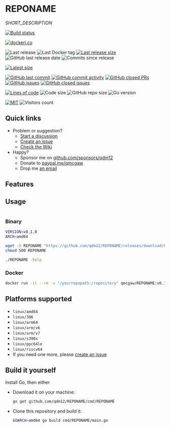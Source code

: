 # REPONAME

*SHORT_DESCRIPTION*

[![Build status](https://github.com/qdm12/REPONAME/actions/workflows/ci.yml/badge.svg)](https://github.com/qdm12/REPONAME/actions/workflows/ci.yml)

[![dockeri.co](https://dockeri.co/image/qmcgaw/REPONAME)](https://hub.docker.com/r/qmcgaw/REPONAME)

![Last release](https://img.shields.io/github/release/qdm12/REPONAME?label=Last%20release)
![Last Docker tag](https://img.shields.io/docker/v/qmcgaw/REPONAME?sort=semver&label=Last%20Docker%20tag)
[![Last release size](https://img.shields.io/docker/image-size/qmcgaw/REPONAME?sort=semver&label=Last%20released%20image)](https://hub.docker.com/r/qmcgaw/REPONAME/tags?page=1&ordering=last_updated)
![GitHub last release date](https://img.shields.io/github/release-date/qdm12/REPONAME?label=Last%20release%20date)
![Commits since release](https://img.shields.io/github/commits-since/qdm12/REPONAME/latest?sort=semver)

[![Latest size](https://img.shields.io/docker/image-size/qmcgaw/REPONAME/latest?label=Latest%20image)](https://hub.docker.com/r/qmcgaw/REPONAME/tags)

[![GitHub last commit](https://img.shields.io/github/last-commit/qdm12/REPONAME.svg)](https://github.com/qdm12/REPONAME/commits/main)
[![GitHub commit activity](https://img.shields.io/github/commit-activity/y/qdm12/REPONAME.svg)](https://github.com/qdm12/REPONAME/graphs/contributors)
[![GitHub closed PRs](https://img.shields.io/github/issues-pr-closed/qdm12/REPONAME.svg)](https://github.com/qdm12/REPONAME/pulls?q=is%3Apr+is%3Aclosed)
[![GitHub issues](https://img.shields.io/github/issues/qdm12/REPONAME.svg)](https://github.com/qdm12/REPONAME/issues)
[![GitHub closed issues](https://img.shields.io/github/issues-closed/qdm12/REPONAME.svg)](https://github.com/qdm12/REPONAME/issues?q=is%3Aissue+is%3Aclosed)

[![Lines of code](https://img.shields.io/tokei/lines/github/qdm12/REPONAME)](https://github.com/qdm12/REPONAME)
![Code size](https://img.shields.io/github/languages/code-size/qdm12/REPONAME)
![GitHub repo size](https://img.shields.io/github/repo-size/qdm12/REPONAME)
![Go version](https://img.shields.io/github/go-mod/go-version/qdm12/REPONAME)

[![MIT](https://img.shields.io/github/license/qdm12/REPONAME)](https://github.com/qdm12/REPONAME/master/LICENSE)
![Visitors count](https://visitor-badge.laobi.icu/badge?page_id=REPONAME.readme)

## Quick links

- Problem or suggestion?
  - [Start a discussion](https://github.com/qdm12/REPONAME/discussions)
  - [Create an issue](https://github.com/qdm12/REPONAME/issues)
  - [Check the Wiki](https://github.com/qdm12/REPONAME/wiki)
- Happy?
  - Sponsor me on [github.com/sponsors/qdm12](https://github.com/sponsors/qdm12)
  - Donate to [paypal.me/qmcgaw](https://www.paypal.me/qmcgaw)
  - Drop me [an email](mailto:quentin.mcgaw@gmail.com)

## Features

## Usage

```sh

```

### Binary

```sh
VERSION=v0.1.0
ARCH=amd64

wget -O REPONAME "https://github.com/qdm12/REPONAME/releases/download/$VERSION/REPONAME_$VERSION_linux_$ARCH"
chmod 500 REPONAME

./REPONAME -help
```

### Docker

```sh
docker run -it --rm -v "/yourrepopath:/repository" qmcgaw/REPONAME:v0.1.0 -help
```

## Platforms supported

- `linux/amd64`
- `linux/386`
- `linux/arm64`
- `linux/arm/v6`
- `linux/arm/v7`
- `linux/s390x`
- `linux/ppc64le`
- `linux/riscv64`
- If you need one more, please [create an issue](https://github.com/qdm12/REPONAME/issues/new)

## Build it yourself

Install Go, then either

- Download it on your machine:

  ```sh
  go get github.com/qdm12/REPONAME/cmd/REPONAME
  ```

- Clone this repository and build it:

  ```sh
  GOARCH=amd64 go build cmd/REPONAME/main.go
  ```
